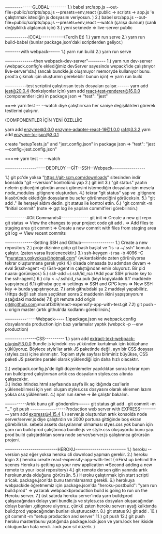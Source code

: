 --------------GLOBAL---------
1.) babel src/app.js --out-file=public/scripts/app.js --presets=env,react (public -> scripts -> app.js 'e çalıştırmak istediğin js dosyasını veriyosun. )
2.) babel src/app.js --out-file=public/scripts/app.js --presets=env,react --watch (çalışa dursun) (canlı değişiklikk algılamak için)
3.) yeni sekmede => live-server public 

------------lOCAL------------(Tercih Et)
1.) yarn run serve
2.) yarn run build-babel (bunlar package.json'daki scriptlerden geliyor.)

--------with webpack------
1.) yarn run build
2.) yarn run serve

---------------then webpack-dev-server"---------
1.) yarn run dev-server (webpack.config'e eklediğimiz devServer sayesinde wepack'ide çalıştırıyor live-server'ıda.)
                         (ancak bundkle.js oluşmuyor memoryde kullanıyor bunu. prod'a çıkmak için oluşturmn gerekebilir bunun için) => yarn run build



-----------test scriptini çalıştırısan tests dosyaları çalışır.------
yarn add jest@20.0.4 (fonksiyonlar için)
yarn add react-test-renderer@16.0.0 (componentler için)
in package json => "test": "jest"
 
 ====> yarn test -- --watch diye çalıştırırsan her saniye değişiklikleri görerek testlerini çalışırır.
 
 (COMPONENTLER İÇİN YENİ ÖZELLİK)
 
yarn add enzyme@3.0.0 enzyme-adapter-react-16@1.0.0 raf@3.3.2 
yarn add enzyme-to-json@3.0.1 

create "setupTests.js" and "jest.config.json"
in package json => "test": "jest --config=jest.config.json"

=====> yarn test -- --watch 

---------------------DEOPLOY --GİT--SSH--Webpack-----------------


1.) git pc'de yoksa "https://git-scm.com/downloads" sitesinden indir konsolda "git --version" kontrolünü yap
2.) git init
3.) "git status" yaptın nelerin gidiceğini gördün ancak gitmesini istemediğin dosyaları için mesela node_modules .gitignore oluşturdun.
4.) tekrar "git status" yap ve .gitignore klasöründe eklediğin dosyaların bu sefer görünmediğini görüceksin.
5.) "git add ." ile herşeyi aldım dedin. git status ile kontrol ettin.
6.) "git commit -m "Initial commit" (note => gşt log ile yapılan commit'leri görebilirsin.)

-----------#Git Commands#--------------
git init => Create a new git repo
git status => View the changes to your project code
git add . => Add files to staging area
git commit => Create a new commit with files from staging area
 git log => View recent commits

---------------Setting SSH and Github-----------------
1.) Create a new repository
2.) proje dizinine gidip git bash başlat ve "ls -a ~/.ssh" komutu çalıştır. (zaten varsa listelenecektir.)
3.) ssh-keygen -t rsa -b 4096 -C "muratcan.gokyokus@hotmail.com" (yukardakinde zaten görünüyorsa tekrar oluşturmana gerek yok)
4.) olsada olmasada bu adımdan devam => eval $(ssh-agent -s) (Ssh-agent'ın çalıştığından emin oluyoruz. Bir pid nuaraı görünüyor.)
5.) ssh-add ~/.ssh/id_rsa (Add your SSH private key to the ssh-agent.)
6.) clip < ~/.ssh/id_rsa.pub (keyi kopyaladık 6.1' maddede yapıştırcaz)
 6.1) githuba geç => settings => SSH and GPG keys => New SSH key =>  burda yapıştırıyoruz.
7.) artık githubdaki şu 2 maddeyi yapabiliriz. (Https değil ssh olanı seçtikten sonra 2 maddenin ilkini yapıştırıyorum aşağıdaki maddede)
 7.1) git remote add origin git@github.com:murat1309/react-expensify-app-with-test.git
 7.2) git push -u origin master (artık github'da kodlarını görebilirsin.)
 
----------------Webpack-----
1.)package.json ve webpack.config dosyalarında production için bazı yarlamalar yaptık (webpck -p --env production)

----------------CSS----------
1.) yarn add extract-text-webpack-plugin@3.0.0 
    Bundle js içindeki css yükünden kurtulmak için kütüphane yüklüyoruz.
    Böylece style'lar artık JS paketinde değil, ayrı bir CSS dosyası (styles.css) içine alınmıştır. 
    Toplam style sayfası biriminiz büyükse, CSS paketi JS paketine paralel olarak yüklendiği için daha hızlı olacaktır.
    
2.) webpack.config.js'de ilgili düzenlemeler yapıldıktan sonra tekrar npm run build:prod çalıştırırsan artık css dosyaların styles.css altında çalışacaktır.     
3.) index.htindex.html sayfasında sayfa ilk açıldığında css'lerin yüklenebilmesi için yeni oluşan styles.css dosyasını <link> olarak eklemen lazım yoksa css yüklenmez.
4.) npm run serve => ile çalıştır bakalım.

-----------Artık bunu git' gönderelim------
git status
git add .
git commit -m "..."
git push
------------------Production web server with EXPRESS----------
yarn add express@4.15.4
1.) server.js oluşturdun artık konsolda node server/server.js diye çalıştırdın ve 3000 portuna gittiğinde boş ekran görebilirsin.
    sebebi assets dosyalarının olmaması styes.css yok bunun için yarn run build:prod çalıştırınca bundle.js ve style.css oluşuyordu bunu yap.
    prod build çalıştırdıktan sonra node server/server.js çalıştırınca görürsün projeni.

---------------------------HEROKU--------------------------
1.) heroku --version yaz eğer yoksa heroku cli download yapman gerekir.
2.) heroku login
3.) heroku create react-expensify-app-with-test (=>First up behind the scenes Heroku is getting up your new application =>Second adding a new remote to your local repository)
4.) git remote dersen gitin yanında artık herokununda olduğunu görürsün.
5.) Heroku çalıştırmak için start scripti aricak. package.json'da bunu tanımlamamız gerekli.
6.) herokuya webpackide öğretmemiz için package.json'da "heroku-postbuild": "yarn run build:prod" => yazarak webpackbproduction build is going to run on the Heroku server. 
7.) üst satırda heroku server'ında yarn build:prod çalışacağından dolayı yani bundle.js ve styles.css dosyaları oluşacağından dolayı bunları .gitignore alıyoruz.
 çünkü zaten heroku serverı ayağ kalktıında build:prod yapacağından bunları oluşturucaktır.
8.) git status
9.) git add .
10.) git commit -m "setup production and server"
11.) git push
12.) git push heroku master(bunu yaptığımda package.lock.json ve yarn.lock her ikiside olduğundan hata verdi. .lock.json sil düzelir. )

